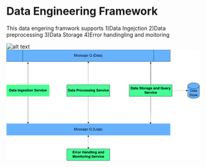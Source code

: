 # Data Engineering Framework
This data engering framwork supports 
  1)Data Ingejction
  2)Data preprocessing
  3)Data Storage
  4)Error handingling and moitoring


![alt text](https://github.com/pulikodan/Data-Engineering-Case-Study/blob/main/arch.png?raw=true)
![plot](./img/arch.png)
